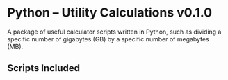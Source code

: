 # Python – Utility Calculations v0.1.0

A package of useful calculator scripts written in Python, such as
dividing a specific number of gigabytes (GB) by a specific number of
megabytes (MB).

## Scripts Included
